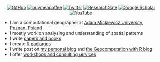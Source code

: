 <p align="center">
	<a href="https://github.com/nowosad"><img src="https://img.shields.io/github/followers/nowosad.svg?label=GitHub&style=for-the-badge&color=red" alt="GitHub"></a>
	<!--<a href="https://github.com/sponsors/nowosad"><img src="https://img.shields.io/badge/-GitHub_Sponsors-555555?style=for-the-badge&logo=github&logoColor=white" alt="GitHub Sponsors"></a>-->
  <a href="https://www.buymeacoffee.com/nowosad"><img src="https://img.shields.io/badge/-Buy Me A Coffee-555555?style=for-the-badge&logo=buy-me-a-coffee&logoColor=white" alt="buymeacoffee"></a>	
  <a href="https://twitter.com/jakub_nowosad"><img src="https://img.shields.io/badge/-Twitter-555555?style=for-the-badge&logo=twitter&logoColor=white" alt="Twitter"></a>
  <a href="https://www.researchgate.net/profile/Jakub_Nowosad2"><img src="https://img.shields.io/badge/-ResearchGate-555555?style=for-the-badge&logo=researchgate&logoColor=white" alt="ResearchGate"></a>
  <a href="https://scholar.google.pl/citations?hl=pl&user=EjlwxfEAAAAJ"><img src="https://img.shields.io/badge/-Google Scholar-555555?style=for-the-badge&logo=google-scholar&logoColor=white" alt="Google Scholar"></a>
  <a href="https://www.youtube.com/channel/UC6SHy3Bm72aMQmUqeS7lEZA/playlists"><img src="https://img.shields.io/badge/-YouTube-555555?style=for-the-badge&logo=youtube&logoColor=white" alt="YouTube"></a>	
</p>

- I am a computational geographer at [Adam Mickiewicz University, Poznan, Poland](http://international.amu.edu.pl/) 
- I mostly work on analysing and understanding of spatial patterns
- I write [papers and books](https://nowosad.github.io/publications/)
- I create [R packages](https://nowosad.github.io/projects/)
- I write post on [my personal blog](https://nowosad.github.io/posts/) and [the Geocomputation with R blog](https://geocompr.github.io/post/)
- I offer [workshops and consulting services](https://nowosad.github.io/services/)
